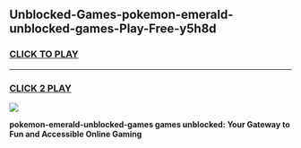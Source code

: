 
## Unblocked-Games-pokemon-emerald-unblocked-games-Play-Free-y5h8d
<h3>
<a href="https://premium76.site?title=pokemon-emerald-unblocked-games&ref=09A">CLICK TO PLAY</a></h3>
<hr>

<h3>
<a href="https://premium76.site?title=pokemon-emerald-unblocked-games&ref=09A">CLICK 2 PLAY</a>
  
</h3>

<a href="https://premium76.site?title=pokemon-emerald-unblocked-games&ref=09A"><img src="https://clearcache.store/games.png"></a>


**pokemon-emerald-unblocked-games games unblocked: Your Gateway to Fun and Accessible Online Gaming**
